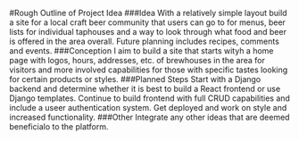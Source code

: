 #Rough Outline of Project Idea
###Idea
With a relatively simple layout build a site for a local craft beer community that users can go to for menus, beer lists for individual taphouses and a way to look through what food and beer is offered in the area overall.  Future planning includes recipes, comments and events.
###Conception
I aim to build a site that starts wityh a home page with logos, hours, addresses, etc. of brewhouses in the area for visitors and more involved capabilities for those with specific tastes looking for certain products or styles.
###Planned Steps
Start with a Django backend and determine whether it is best to build a React frontend or use Django templates.  Continue to build frontend with full CRUD capabilities and include a useer authentication system.  Get deployed and work on style and increased functionality.
###Other
Integrate any other ideas that are deemed beneficialo to the platform.